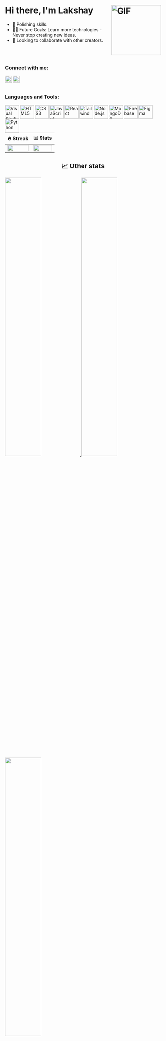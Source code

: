# Hi there, I'm Lakshay <img align="right" alt="GIF" height="160px" src="https://media.giphy.com/media/du3J3cXyzhj75IOgvA/giphy.gif" />
 
   
- 🌱 Polishing skills. 
- 💪🏼 Future Goals: Learn more technologies - Never stop creating new ideas. 
- 👯 Looking to collaborate with other creators.  
       
     
  
<br />     
<br />    
  
<!--<div align="center">
  <img src="https://visitor-badge.laobi.icu/badge?page_id=dhananjay6561.dhananjay6561&"  />
</div> --> 


### Connect with me:  

[<img align="left" alt="Profile | LinkedIn" width="22px" src="https://www.svgrepo.com/show/70809/linkedin.svg" />](https://www.linkedin.com/in/lakshaypahal/)
[<img align="left" alt="Profile | Instagram" width="22px" src="https://www.svgrepo.com/show/111199/instagram.svg" />](https://www.instagram.com/l.a.k.sh.a.y/)


<br />
<br />

### Languages and Tools:

[<img align="left" alt="Visual Studio Code" width="45px" src="https://www.svgrepo.com/show/354522/visual-studio-code.svg" />](#)
[<img align="left" alt="HTML5" width="45px" src="https://www.vectorlogo.zone/logos/w3_html5/w3_html5-icon.svg" />](#)
[<img align="left" alt="CSS3" width="45px" src="https://www.vectorlogo.zone/logos/w3_css/w3_css-icon.svg" />](#)
[<img align="left" alt="JavaScript" width="45px" src="https://www.svgrepo.com/show/353925/javascript.svg" />](#)
[<img align="left" alt="React" width="45px" src="https://www.vectorlogo.zone/logos/reactjs/reactjs-icon.svg" />](#)
[<img align="left" alt="Tailwind" width="45px" src="https://upload.wikimedia.org/wikipedia/commons/d/d5/Tailwind_CSS_Logo.svg" />](#)
[<img align="left" alt="Node.js" width="45px" src="https://www.svgrepo.com/show/378837/node.svg" />](#)
[<img align="left" alt="MongoDB" width="45px" src="https://www.vectorlogo.zone/logos/mongodb/mongodb-icon.svg" />](#)
[<img align="left" alt="Firebase" width="45px" src="https://www.vectorlogo.zone/logos/firebase/firebase-icon.svg" />](#)
[<img align="left" alt="Figma" width="45px" src="https://www.vectorlogo.zone/logos/figma/figma-icon.svg" />](#)
[<img align="left" alt="Python" width="45px" src="https://www.vectorlogo.zone/logos/python/python-icon.svg" />](#)

 
<br />
<br />
<br />

| 🔥 Streak | 📊 Stats |
| --- | --- |
| <img src="https://github-readme-streak-stats.herokuapp.com?user=LakshayPahal&theme=nightowl&hide_border=true" width="100%"> | <img src="https://github-readme-stats.vercel.app/api?username=Lakshay&count_private=trueshow_icons=true&title_color=7A7ADB&icon_color=2234AE&text_color=D3D3D3&bg_color=0,000000,130F40&hide_border=true&rank_icon=github&show_icons=true" width="100%"> |

<h2 align="center">📈 Other stats</h2>


<a href="https://quine.sh?utm_source=widgets&utm_campaign=LakshayPahal" target="_blank">
  <img src="https://stats.quine.sh/LakshayPahal/github?theme=dark" width="48%"> 
</a>
<a href="https://quine.sh?utm_source=widgets&utm_campaign=LakshayPahal" target="_blank">
  <img src="https://stats.quine.sh/LakshayPahal/dependencies?theme=dark" width="48%"> 
</a>


<a href="https://quine.sh?utm_source=widgets&utm_campaign=LakshayPahal" target="_blank">
  <img src="https://stats.quine.sh/LakshayPahal/languages-over-time?theme=dark" width="48%">
</a>


<p align="left"> <a href="https://github.com/ryo-ma/github-profile-trophy"><img src="https://github-profile-trophy.vercel.app/?username=LakshayPahal&theme=darkhub" alt="Lakshay" /></a> </p>



![Visitor Count](https://profile-counter.glitch.me/LakshayPahal/count.svg)
<img align="right" src="https://visitor-badge.laobi.icu/badge?page_id=LakshayPahal.LakshayPahal" />
